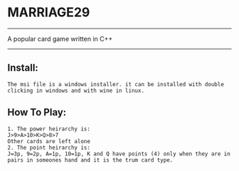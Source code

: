 # MARRIAGE29
************************************
A popular card game written in C++ 
************************************

Install:
--------
    The msi file is a windows installer. it can be installed with double clicking in windows and with wine in linux.
    
How To Play:
------------
    1. The power heirarchy is:
    J>9>A>10>K>Q>8>7
    Other cards are left alone
    2. The point heirarchy is:
    J=3p, 9=2p, A=1p, 10=1p, K and Q have points (4) only when they are in pairs in someones hand and it is the trum card type.
